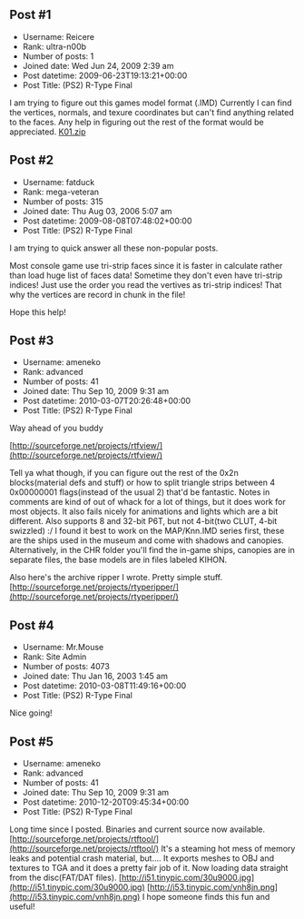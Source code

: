 ## Post #1
- Username: Reicere
- Rank: ultra-n00b
- Number of posts: 1
- Joined date: Wed Jun 24, 2009 2:39 am
- Post datetime: 2009-06-23T19:13:21+00:00
- Post Title: (PS2) R-Type Final

I am trying to figure out this games model format (.IMD)
Currently I can find the vertices, normals, and texure coordinates but can't find anything related to the faces.
Any help in figuring out the rest of the format would be appreciated.
[K01.zip](https://xentaxbackup.github.io/file/2150_K01.zip)
## Post #2
- Username: fatduck
- Rank: mega-veteran
- Number of posts: 315
- Joined date: Thu Aug 03, 2006 5:07 am
- Post datetime: 2009-08-08T07:48:02+00:00
- Post Title: (PS2) R-Type Final

I am trying to quick answer all these non-popular posts.

Most console game use tri-strip faces since it is faster in calculate rather than load huge list of faces data!
Sometime they don't even have tri-strip indices! Just use the order you read the vertives as tri-strip indices! That why the vertices are record in chunk in the file!

Hope this help!
## Post #3
- Username: ameneko
- Rank: advanced
- Number of posts: 41
- Joined date: Thu Sep 10, 2009 9:31 am
- Post datetime: 2010-03-07T20:26:48+00:00
- Post Title: (PS2) R-Type Final

Way ahead of you buddy 

[http://sourceforge.net/projects/rtfview/](http://sourceforge.net/projects/rtfview/)

Tell ya what though, if you can figure out the rest of the 0x2n blocks(material defs and stuff) or how to split triangle strips between 4 0x00000001 flags(instead of the usual 2) that'd be fantastic. Notes in comments are kind of out of whack for a lot of things, but it does work for most objects. It also fails nicely for animations and lights which are a bit different. Also supports 8 and 32-bit P6T, but not 4-bit(two CLUT, 4-bit swizzled) :/ I found it best to work on the MAP/Knn.IMD series first, these are the ships used in the museum and come with shadows and canopies. Alternatively, in the CHR folder you'll find the in-game ships, canopies are in separate files, the base models are in files labeled KIHON.

[](http://img31.imageshack.us/i/rtfviewfixedalpha.png/)
[](http://img28.imageshack.us/i/rtfviewv3loaderwip8.png/)

Also here's the archive ripper I wrote. Pretty simple stuff.
[http://sourceforge.net/projects/rtyperipper/](http://sourceforge.net/projects/rtyperipper/)
## Post #4
- Username: Mr.Mouse
- Rank: Site Admin
- Number of posts: 4073
- Joined date: Thu Jan 16, 2003 1:45 am
- Post datetime: 2010-03-08T11:49:16+00:00
- Post Title: (PS2) R-Type Final

Nice going!
## Post #5
- Username: ameneko
- Rank: advanced
- Number of posts: 41
- Joined date: Thu Sep 10, 2009 9:31 am
- Post datetime: 2010-12-20T09:45:34+00:00
- Post Title: (PS2) R-Type Final

Long time since I posted. Binaries and current source now available. [http://sourceforge.net/projects/rtftool/](http://sourceforge.net/projects/rtftool/)
It's a steaming hot mess of memory leaks and potential crash material, but.... It exports meshes to OBJ and textures to TGA and it does a pretty fair job of it. Now loading data straight from the disc(FAT/DAT files). [http://i51.tinypic.com/30u9000.jpg](http://i51.tinypic.com/30u9000.jpg) [http://i53.tinypic.com/vnh8jn.png](http://i53.tinypic.com/vnh8jn.png)
I hope someone finds this fun and useful!
